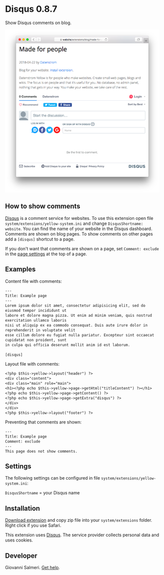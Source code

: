 # Disqus 0.8.7

Show Disqus comments on blog.

<p align="center"><img src="disqus-screenshot.png?raw=true" alt="Screenshot"></p>

## How to show comments

[Disqus](https://disqus.com) is a comment service for websites. To use this extension open file `system/extensions/yellow-system.ini` and change `DisqusShortname: website`. You can find the name of your website in the Disqus dashboard. Comments are shown on blog pages. To show comments on other pages add a `[disqus]` shortcut to a page.

If you don't want that comments are shown on a page, set `Comment: exclude` in the [page settings](https://github.com/annaesvensson/yellow-core#settings-page) at the top of a page.

## Examples

Content file with comments:

    ---
    Title: Example page
    ---
    Lorem ipsum dolor sit amet, consectetur adipisicing elit, sed do eiusmod tempor incididunt ut 
    labore et dolore magna pizza. Ut enim ad minim veniam, quis nostrud exercitation ullamco laboris 
    nisi ut aliquip ex ea commodo consequat. Duis aute irure dolor in reprehenderit in voluptate velit 
    esse cillum dolore eu fugiat nulla pariatur. Excepteur sint occaecat cupidatat non proident, sunt 
    in culpa qui officia deserunt mollit anim id est laborum.

    [disqus]

Layout file with comments:

    <?php $this->yellow->layout("header") ?>
    <div class="content">
    <div class="main" role="main">
    <h1><?php echo $this->yellow->page->getHtml("titleContent") ?></h1>
    <?php echo $this->yellow->page->getContent() ?>
    <?php echo $this->yellow->page->getExtra("disqus") ?>
    </div>
    </div>
    <?php $this->yellow->layout("footer") ?>

Preventing that comments are shown:

    ---
    Title: Example page
    Comment: exclude
    ---
    This page does not show comments.

## Settings

The following settings can be configured in file `system/extensions/yellow-system.ini`:

`DisqusShortname` = your Disqus name  

## Installation

[Download extension](https://github.com/GiovanniSalmeri/yellow-disqus/archive/master.zip) and copy zip file into your `system/extensions` folder. Right click if you use Safari.

This extension uses [Disqus](https://disqus.com). The service provider collects personal data and uses cookies.

## Developer

Giovanni Salmeri. [Get help](https://github.com/GiovanniSalmeri/yellow-disqus/issues).
